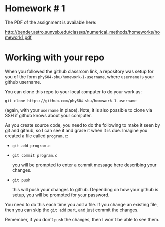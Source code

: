 # Homework # 1

The PDF of the assignment is available here:

http://bender.astro.sunysb.edu/classes/numerical_methods/homeworks/homework1.pdf


# Working with your repo

When you followed the github classroom link, a repository was setup
for you of the form `phy604-sbu/homework-1-username`, where `username`
is your github username.

You can clone this repo to your local computer to do your work as:

```
git clone https://github.com/phy604-sbu/homework-1-username
```
(again, with your `username` in place).  Note, it is also possible to
clone via SSH if github knows about your computer.

As you create source code, you need to do the following to make it
seen by git and github, so I can see it and grade it when it is due.
Imagine you created a file called `program.c`:

  * `git add program.c`

  * `git commit program.c`

    you will be prompted to enter a commit message here describing
    your changes.

  * `git push`

    this will push your changes to github.  Depending on how your github
    is setup, you will be prompted for your password.

You need to do this each time you add a file.  If you change an existing
file, then you can skip the `git add` part, and just commit the changes.

Remember, if you don't `push` the changes, then I won't be able to see them.
